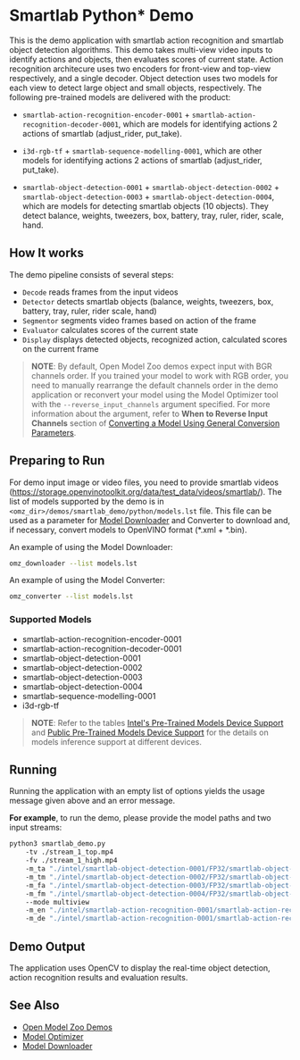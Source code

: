 # Smartlab Python\* Demo

This is the demo application with smartlab action recognition and smartlab object detection algorithms.
This demo takes multi-view video inputs to identify actions and objects, then evaluates scores of current state.
Action recognition architecure uses two encoders for front-view and top-view respectively, and a single decoder.
Object detection uses two models for each view to detect large object and small objects, respectively.
The following pre-trained models are delivered with the product:


* `smartlab-action-recognition-encoder-0001` + `smartlab-action-recognition-decoder-0001`, which are models for identifying actions 2 actions of smartlab (adjust_rider, put_take).

* `i3d-rgb-tf` + `smartlab-sequence-modelling-0001`, which are other models for identifying actions 2 actions of smartlab (adjust_rider, put_take).

* `smartlab-object-detection-0001` + `smartlab-object-detection-0002` + `smartlab-object-detection-0003` + `smartlab-object-detection-0004`, which are models for detecting smartlab objects (10 objects). They detect balance, weights, tweezers, box, battery, tray, ruler, rider, scale, hand.

## How It works

The demo pipeline consists of several steps:

* `Decode` reads frames from the input videos
* `Detector` detects smartlab objects (balance, weights, tweezers, box, battery, tray, ruler, rider scale, hand)
* `Segmentor` segments video frames based on action of the frame
* `Evaluator` calculates scores of the current state
* `Display` displays detected objects, recognized action, calculated scores on the current frame


> **NOTE**: By default, Open Model Zoo demos expect input with BGR channels order. If you trained your model to work with RGB order, you need to manually rearrange the default channels order in the demo application or reconvert your model using the Model Optimizer tool with the `--reverse_input_channels` argument specified. For more information about the argument, refer to **When to Reverse Input Channels** section of [Converting a Model Using General Conversion Parameters](https://docs.openvino.ai/latest/openvino_docs_MO_DG_prepare_model_convert_model_Converting_Model.html#general-conversion-parameters).

## Preparing to Run
For demo input image or video files, you need to provide smartlab videos (https://storage.openvinotoolkit.org/data/test_data/videos/smartlab/).
The list of models supported by the demo is in `<omz_dir>/demos/smartlab_demo/python/models.lst` file.
This file can be used as a parameter for [Model Downloader](../../../tools/model_tools/README.md) and Converter to download and, if necessary, convert models to OpenVINO format (\*.xml + \*.bin).

An example of using the Model Downloader:

```sh
omz_downloader --list models.lst
```

An example of using the Model Converter:

```sh
omz_converter --list models.lst
```

### Supported Models
* smartlab-action-recognition-encoder-0001
* smartlab-action-recognition-decoder-0001
* smartlab-object-detection-0001
* smartlab-object-detection-0002
* smartlab-object-detection-0003
* smartlab-object-detection-0004
* smartlab-sequence-modelling-0001
* i3d-rgb-tf

> **NOTE**: Refer to the tables [Intel's Pre-Trained Models Device Support](../../../models/intel/device_support.md) and [Public Pre-Trained Models Device Support](../../../models/public/device_support.md) for the details on models inference support at different devices.

## Running

Running the application with an empty list of options yields the usage message given above and an error message.

**For example**, to run the demo, please provide the model paths and two input streams:

```sh
python3 smartlab_demo.py
    -tv ./stream_1_top.mp4
    -fv ./stream_1_high.mp4
    -m_ta "./intel/smartlab-object-detection-0001/FP32/smartlab-object-detection-0001.xml"
    -m_tm "./intel/smartlab-object-detection-0002/FP32/smartlab-object-detection-0002.xml"
    -m_fa "./intel/smartlab-object-detection-0003/FP32/smartlab-object-detection-0003.xml"
    -m_fm "./intel/smartlab-object-detection-0004/FP32/smartlab-object-detection-0004.xml"
    --mode multiview
    -m_en "./intel/smartlab-action-recognition-0001/smartlab-action-recognition-encoder-0001/FP32/smartlab-action-recognition-encoder-0001.xml"
    -m_de "./intel/smartlab-action-recognition-0001/smartlab-action-recognition-decoder-0001/FP32/smartlab-action-recognition-decoder-0001.xml"
```

## Demo Output

The application uses OpenCV to display the real-time object detection, action recognition results and evaluation results.

## See Also

* [Open Model Zoo Demos](../../README.md)
* [Model Optimizer](https://docs.openvinotoolkit.org/latest/_docs_MO_DG_Deep_Learning_Model_Optimizer_DevGuide.html)
* [Model Downloader](../../../tools/model_tools/README.md)
